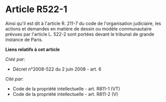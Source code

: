 # Article R522-1

Ainsi qu'il est dit à l'article R. 211-7 du code de l'organisation judiciaire, les actions et demandes en matière de dessin
ou modèle communautaire prévues par l'article L. 522-2 sont portées devant le tribunal de grande instance de Paris.

**Liens relatifs à cet article**

_Créé par_:

  - Décret n°2008-522 du 2 juin 2008 - art. 6

_Cité par_:

  - Code de la propriété intellectuelle - art. R811-1 (VT)
  - Code de la propriété intellectuelle - art. R811-2 (V)
